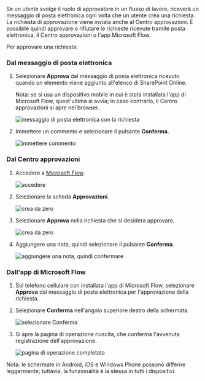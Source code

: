 Se un utente svolge il ruolo di approvatore in un flusso di lavoro, riceverà un messaggio di posta elettronica ogni volta che un utente crea una richiesta. La richiesta di approvazione viene inviata anche al Centro approvazioni. È possibile quindi approvare o rifiutare le richieste ricevute tramite posta elettronica, il Centro approvazioni o l'app Microsoft Flow.

Per approvare una richiesta:

### <a name="from-email"></a>Dal messaggio di posta elettronica
1. Selezionare **Approva** dal messaggio di posta elettronica ricevuto quando un elemento viene aggiunto all'elenco di SharePoint Online.
   
     Nota: se si usa un dispositivo mobile in cui è stata installata l'app di Microsoft Flow, quest'ultima si avvia; in caso contrario, il Centro approvazioni si apre nel browser.
   
    ![messaggio di posta elettronica con la richiesta](includes/media/modern-approvals/email-approval-request.png)
2. Immettere un commento e selezionare il pulsante **Conferma**.
   
    ![immettere commento](includes/media/modern-approvals/request-in-approval-center.png)

### <a name="from-the-approvals-center"></a>Dal Centro approvazioni
1. Accedere a [Microsoft Flow](https://flow.microsoft.com).
   
    ![accedere](includes/media/modern-approvals/sign-in.png)
2. Selezionare la scheda **Approvazioni**.
   
    ![crea da zero](includes/media/modern-approvals/approvals-tab.png)
3. Selezionare **Approva** nella richiesta che si desidera approvare.
   
    ![crea da zero](includes/media/modern-approvals/approvals-cards.png)
4. Aggiungere una nota, quindi selezionare il pulsante **Conferma**.
   
    ![aggiungere una nota, quindi confermare](includes/media/modern-approvals/approval-selection-card.png)

### <a name="from-the-microsoft-flow-app"></a>Dall'app di Microsoft Flow
1. Sul telefono cellulare con installata l'app di Microsoft Flow, selezionare **Approva** dal messaggio di posta elettronica per l'approvazione della richiesta.
2. Selezionare **Conferma** nell'angolo superiore destro della schermata.
   
    ![selezionare Conferma](includes/media/modern-approvals/mobile-approval.png)
3. Si apre la pagina di operazione riuscita, che conferma l'avvenuta registrazione dell'approvazione.
   
    ![pagina di operazione completata](includes/media/modern-approvals/mobile-approval-confirmation.png)

Nota: le schermate in Android, iOS e Windows Phone possono differire leggermente; tuttavia, la funzionalità è la stessa in tutti i dispositivi.


